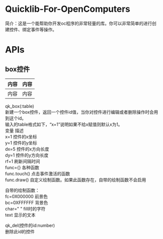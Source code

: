 # Quicklib-For-OpenComputers
简介：这是一个能帮助你开发oc程序的非常轻量的库。你可以非常简单的进行创建控件、绑定事件等操作。

# APIs
## box控件
| 内容 | 内容 |
| ------ | ------ |
| 内容 | 内容 |
qk_box(:table)  
新建一个box控件，返回一个控件id值，当你对控件进行编辑或者删除操作时会用到这个id。  
输入的table格式如下，“x=1”说明如果不给x赋值则默认x为1。  
变量 描述  
x=1 控件的x坐标  
y=1 控件的y坐标  
dx=5 控件的x方向长度  
dy=1 控件的y方向长度  
rf=1 刷新间隔时间  
func={} 各种函数  
func.touch() 点击事件激活的函数  
func.draw() 自定义绘制函数。如果此函数存在，自带的绘制函数不会启用  

自带的绘制函数：  
fc=0X000000 前景色  
bc=0XFFFFFF 背景色  
char=" " fill时的字符  
text 显示的文本  

qk_del(控件的id:number)  
删除此id的控件  
